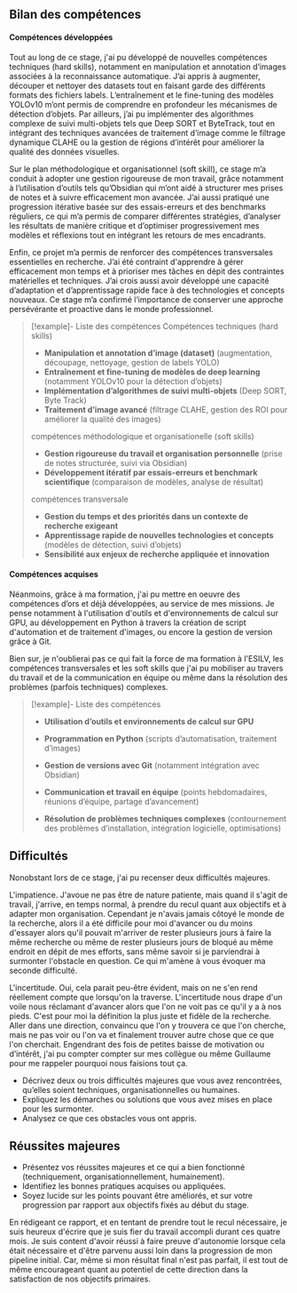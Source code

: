 ## Bilan des compétences
#### Compétences développées 
Tout au long de ce stage, j'ai pu développé de nouvelles compétences techniques (hard skills), notamment en manipulation et annotation d’images associées à la reconnaissance automatique. J’ai appris à augmenter, découper et nettoyer des datasets tout en faisant garde des différents formats des fichiers labels. L’entraînement et le fine-tuning des modèles YOLOv10 m’ont permis de comprendre en profondeur les mécanismes de détection d’objets. Par ailleurs, j’ai pu implémenter des algorithmes complexe de suivi multi-objets tels que Deep SORT et ByteTrack, tout en intégrant des techniques avancées de traitement d’image comme le filtrage dynamique CLAHE ou la gestion de régions d’intérêt pour améliorer la qualité des données visuelles.

Sur le plan méthodologique et organisationnel (soft skill), ce stage m’a conduit à adopter une gestion rigoureuse de mon travail, grâce notamment à l’utilisation d’outils tels qu’Obsidian qui m’ont aidé à structurer mes prises de notes et à suivre efficacement mon avancée. J’ai aussi pratiqué une progression itérative basée sur des essais-erreurs et des benchmarks réguliers, ce qui m’a permis de comparer différentes stratégies, d’analyser les résultats de manière critique et d’optimiser progressivement mes modèles et réflexions tout en intégrant les retours de mes encadrants.

Enfin, ce projet m’a permis de renforcer des compétences transversales essentielles en recherche. J’ai été contraint d'apprendre à gérer efficacement mon temps et à prioriser mes tâches en dépit des contraintes matérielles et techniques. J’ai crois aussi avoir développé une capacité d’adaptation et d’apprentissage rapide face à des technologies et concepts nouveaux. Ce stage m’a confirmé l’importance de conserver une approche persévérante et proactive dans le monde professionnel.

> [!example]- Liste des compétences
> Compétences techniques (hard skills)
> - **Manipulation et annotation d’image (dataset)** (augmentation, découpage, nettoyage, gestion de labels YOLO)
> - **Entraînement et fine-tuning de modèles de deep learning** (notamment YOLOv10 pour la détection d’objets)
> - **Implémentation d’algorithmes de suivi multi-objets** (Deep SORT, Byte Track)
> - **Traitement d’image avancé** (filtrage CLAHE, gestion des ROI pour améliorer la qualité des images)
> 
> compétences méthodologique et organisationelle (soft skills)
> - **Gestion rigoureuse du travail et organisation personnelle** (prise de notes structurée, suivi via Obsidian)
> - **Développement itératif par essais-erreurs et benchmark scientifique** (comparaison de modèles, analyse de résultat)
> 
> compétences transversale
> - **Gestion du temps et des priorités dans un contexte de recherche exigeant**
> - **Apprentissage rapide de nouvelles technologies et concepts** (modèles de détection, suivi d’objets)
> - **Sensibilité aux enjeux de recherche appliquée et innovation**
> 

#### Compétences acquises 
Néanmoins, grâce à ma formation, j'ai pu mettre en oeuvre des compétences d’ors et déjà développées, au service de mes missions. Je pense notamment à l'utilisation d'outils et d'environnements de calcul sur GPU, au développement en Python à travers la création de script d'automation et de traitement d'images, ou encore la gestion de version grâce à Git.

Bien sur, je n'oublierai pas ce qui fait la force de ma formation à l'ESILV, les compétences transversales et les soft skills que j'ai pu mobiliser au travers du travail et de la communication en équipe ou même dans la résolution des problèmes (parfois techniques) complexes. 

> [!example]- Liste des compétences
> - **Utilisation d’outils et environnements de calcul sur GPU**
> - **Programmation en Python** (scripts d’automatisation, traitement d’images)
> - **Gestion de versions avec Git** (notamment intégration avec Obsidian)
> 
> - **Communication et travail en équipe** (points hebdomadaires, réunions d’équipe, partage d’avancement)
> - **Résolution de problèmes techniques complexes** (contournement des problèmes d’installation, intégration logicielle, optimisations)



## Difficultés
Nonobstant lors de ce stage, j'ai pu recenser deux difficultés majeures.

L'impatience. J'avoue ne pas être de nature patiente, mais quand il s'agit de travail, j'arrive, en temps normal, à prendre du recul quant aux objectifs et à adapter mon organisation. Cependant je n'avais jamais côtoyé le monde de la recherche, alors il a été difficile pour moi d'avancer ou du moins d'essayer alors qu'il pouvait m'arriver de rester plusieurs jours à faire la même recherche ou même de rester plusieurs jours de bloqué au même endroit en dépit de mes efforts, sans même savoir si je parviendrai à surmonter l'obstacle en question. Ce qui m'amène à vous évoquer ma seconde difficulté.

L'incertitude. Oui, cela parait peu-être évident, mais on ne s'en rend réellement compte que lorsqu'on la traverse. L'incertitude nous drape d'un voile nous réclamant d'avancer alors que l'on ne voit  pas ce qu'il y a à nos pieds. C'est pour moi la définition la plus juste et fidèle de la recherche. Aller dans une direction, convaincu que l'on y trouvera ce que l'on cherche, mais ne pas voir ou l'on va et finalement trouver autre chose que ce que l'on cherchait. Engendrant des fois de petites baisse de motivation ou d’intérêt, j'ai pu compter compter sur mes collègue ou même Guillaume pour me rappeler pourquoi nous faisions tout ça. 

- Décrivez deux ou trois difficultés majeures que vous avez rencontrées, qu’elles soient techniques, organisationnelles ou humaines.
- Expliquez les démarches ou solutions que vous avez mises en place pour les surmonter.
- Analysez ce que ces obstacles vous ont appris.


## Réussites majeures

- Présentez vos réussites majeures et ce qui a bien fonctionné (techniquement, organisationnellement, humainement).
- Identifiez les bonnes pratiques acquises ou appliquées.
- Soyez lucide sur les points pouvant être améliorés, et sur votre progression par rapport aux objectifs fixés au début du stage.

En rédigeant ce rapport, et en tentant de prendre tout le recul nécessaire, je suis heureux d'écrire que je suis fier du travail accompli durant ces quatre mois. Je suis content d'avoir réussi à faire preuve d'autonomie lorsque cela était nécessaire et d'être parvenu aussi loin dans la progression de mon pipeline initial. Car, même si mon résultat final n'est pas parfait, il est tout de même encourageant quant au potentiel de cette direction dans la satisfaction de nos objectifs primaires. 